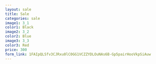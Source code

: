 ```yaml
---
layout: sale
title: Sale
categories: sale
image1: 3_1
color1: Black
image2: 3_2
color2: Blue
image3: 3_3
color3: Red
price: 300 
form_link: 1FAIpQLSfv3CJRxu0lC0GG1VCZZYDLOuNAs6B-Gp5pairHooVkpSiAuw
---
```

